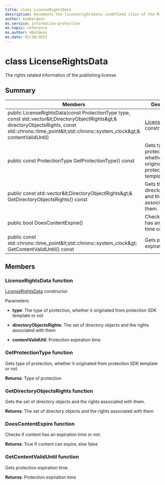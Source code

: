 ```yaml
---
title: class LicenseRightsData 
description: Documents the licenserightsdata::undefined class of the Microsoft Information Protection (MIP) SDK.
author: msmbaldwin
ms.service: information-protection
ms.topic: reference
ms.author: mbaldwin
ms.date: 03/30/2023
---
```


# class LicenseRightsData 

The rights related information of the publishing license.
  
## Summary
 Members                        | Descriptions                                
--------------------------------|---------------------------------------------
public LicenseRightsData(const ProtectionType type, const std::vector\&lt;DirectoryObjectRights\&gt;& directoryObjectsRights, const std::chrono::time_point\&lt;std::chrono::system_clock\&gt;& contentValidUntil)  |  [LicenseRightsData](#class_license_rights_data) constructor.
public const ProtectionType GetProtectionType() const  |  Gets type of protection, whether it originated from protection SDK template or not.
public const std::vector\&lt;DirectoryObjectRights\&gt;& GetDirectoryObjectsRights() const  |  Gets the set of directory objects and the rights associated with them.
public bool DoesContentExpire()  |  Checks if content has an expiration time or not.
public const std::chrono::time_point\&lt;std::chrono::system_clock\&gt; GetContentValidUntil() const  |  Gets protection expiration time.
  
## Members
  
### LicenseRightsData function
[LicenseRightsData](class_mip_licenserightsdata.md) constructor.

Parameters:  
* **type**: The type of protection, whether it originated from protection SDK template or not 


* **directoryObjectsRights**: The set of directory objects and the rights associated with them 


* **contentValidUtil**: Protection expiration time


  
### GetProtectionType function
Gets type of protection, whether it originated from protection SDK template or not.

  
**Returns**: Type of protection
  
### GetDirectoryObjectsRights function
Gets the set of directory objects and the rights associated with them.

  
**Returns**: The set of directory objects and the rights associated with them
  
### DoesContentExpire function
Checks if content has an expiration time or not.

  
**Returns**: True if content can expire, else false
  
### GetContentValidUntil function
Gets protection expiration time.

  
**Returns**: Protection expiration time